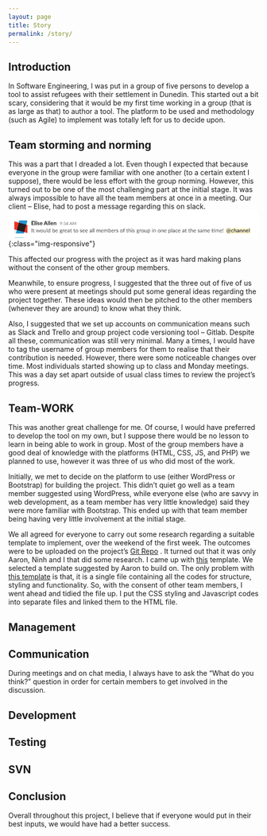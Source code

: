```yaml
---
layout: page
title: Story
permalink: /story/
---
```


## Introduction
In Software Engineering, I was put in a group of five persons to develop a tool to assist refugees with their settlement in Dunedin.
This started out a bit scary, considering that it would be my first time working in a group (that is as large as that) to author a tool. The platform to be used and methodology (such as Agile) to implement was totally left for us to decide upon.

## Team storming and norming
This was a part that I dreaded a lot. Even though I expected that because everyone in the group were familiar with one another (to a certain extent I suppose), there would be less effort with the group norming.
However, this turned out to be one of the most challenging part at the initial stage.  It was always impossible to have all the team members at once in a meeting. Our client – Elise, had to post a message regarding this on slack.
![Elise's post](/assets/img/Elise-team-storming-and-norming.png){:class="img-responsive"}

This affected our progress with the project as it was hard making plans without the consent of the other group members.

Meanwhile, to ensure progress, I suggested that the three out of five of us who were present at meetings should put some general ideas regarding the project together. These ideas would then be pitched to the other members (whenever they are around) to know what they think.

Also, I suggested that we set up accounts on communication means such as Slack and Trello and group project code versioning tool – Gitlab. Despite all these, communication was still very minimal. Many a times, I would have to tag the username of group members for them to realise that their contribution is needed.
However, there were some noticeable changes over time. Most individuals started showing up to class and Monday meetings. This was a day set apart outside of usual class times to review the project’s progress.

## Team-WORK
This was another great challenge for me. Of course, I would have preferred to develop the tool on my own, but I suppose there would be no lesson to learn in being able to work in group.
Most of the group members have a good deal of knowledge with the platforms (HTML, CSS, JS, and PHP) we planned to use, however it was three of us who did most of the work.

Initially, we met to decide on the platform to use (either WordPress or Bootstrap) for building the project. This didn’t quiet go well as a team member suggested using WordPress, while everyone else (who are savvy in web development, as a team member has very little knowledge) said they were more familiar with Bootstrap. This ended up with that team member being having very little involvement at the initial stage.

We all agreed for everyone to carry out some research regarding a suitable template to implement, over the weekend of the first week. The outcomes were to be uploaded on the project’s  [Git Repo]( https://gitlab.op-bit.nz/MAHAA4/RefugeeHub/tree/master) . 
It turned out that it was only Aaron, Ninh and I that did some research. I came up with [this]( https://gitlab.op-bit.nz/MAHAA4/RefugeeHub/tree/master/SelectedRefugeeHubMock/web) template.
We selected a template suggested by Aaron to build on. The only problem with [this template]( https://gitlab.op-bit.nz/MAHAA4/RefugeeHub/blob/master/template.html)  is that, it is a single file containing all the codes for structure, styling and functionality. So, with the consent of other team members, I went ahead and tidied the file up. I put the CSS styling and Javascript codes into separate files and linked them to the HTML file.

## Management

## Communication
During meetings and on chat media, I always have to ask the “What do you think?” question in order for certain members to get involved in the discussion.

## Development

## Testing


## SVN


## Conclusion
Overall throughout this project, I believe that if everyone would put in their best inputs, we would have had a better success.
